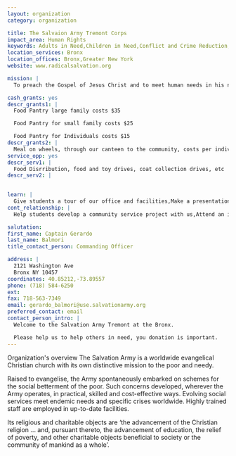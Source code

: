 ```yaml
---
layout: organization
category: organization

title: The Salvaion Army Tremont Corps
impact_area: Human Rights
keywords: Adults in Need,Children in Need,Conflict and Crime Reduction,The Disabled,Education,The Elderly,Families in Need,Health and Wellness,The Homeless and Hungry,Understanding and Diversity,Women in Need
location_services: Bronx
location_offices: Bronx,Greater New York
website: www.radicalsalvation.org

mission: |
  To preach the Gospel of Jesus Christ and to meet human needs in his name without discrimination.

cash_grants: yes
descr_grants1: |
  Food Pantry large family costs $35

  Food Pantry for small family costs $25

  Food Pantry for Individuals costs $15
descr_grants2: |
  Meal on wheels, through our canteen to the community, costs per individuals: $ 3.50
service_opp: yes
descr_serv1: |
  Food Disrribution, food and toy drives, coat collection drives, etc
descr_serv2: |
  

learn: |
  Give students a tour of our office and facilities,Make a presentation about our organization,Speak over the phone about our work
cont_relationship: |
  Help students develop a community service project with us,Attend an in-school Check Award Assembly if we receive a grant,Help students tell local newspapers and media about their grant and/or project with us,Educate the school by leading a workshop

salutation: 
first_name: Captain Gerardo
last_name: Balmori
title_contact_person: Commanding Officer

address: |
  2121 Washington Ave  
  Bronx NY 10457
coordinates: 40.85212,-73.89557
phone: (718) 584-6250
ext: 
fax: 718-563-7349
email: gerardo_balmori@use.salvationarmy.org
preferred_contact: email
contact_person_intro: |
  Welcome to the Salvation Army Tremont at the Bronx.

  Please help us to help others in need, you donation is important.
---
```

Organization's overview
The Salvation Army is a worldwide evangelical Christian church with its own distinctive mission to the poor and needy.



Raised to evangelise, the Army spontaneously embarked on schemes for the social betterment of the poor. Such concerns developed, wherever the Army operates, in practical, skilled and cost-effective ways. Evolving social services meet endemic needs and specific crises worldwide. Highly trained staff are employed in up-to-date facilities.



Its religious and charitable objects are ‘the advancement of the Christian religion ... and, pursuant thereto, the advancement of education, the relief of poverty, and other charitable objects beneficial to society or the community of mankind as a whole’.